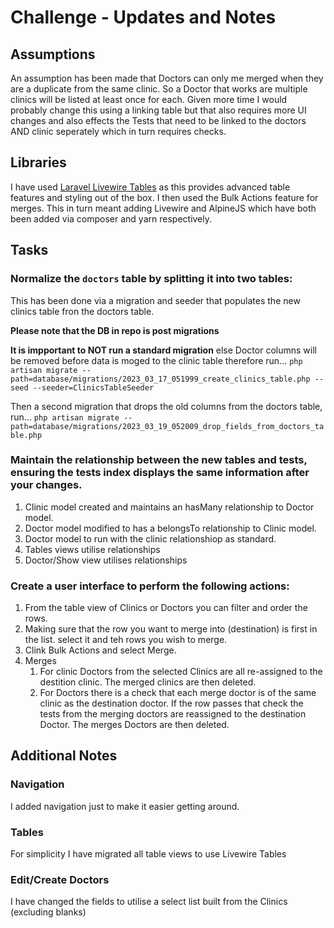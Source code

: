 # Challenge - Updates and Notes

## Assumptions

An assumption has been made that Doctors can only me merged when they are a duplicate from the same clinic. So a Doctor that works are multiple clinics will be listed at least once for each. Given more time I would probably change this using a linking table but that also requires more UI changes and also effects the Tests that need to be linked to the doctors AND clinic seperately which in turn requires checks.

## Libraries

I have used [Laravel Livewire Tables](https://github.com/rappasoft/laravel-livewire-tables) as this provides advanced table features and styling out of the box. I then used the Bulk Actions feature for merges. This in turn meant adding Livewire and AlpineJS which have both been added via composer and yarn respectively.

## Tasks

### Normalize the `doctors` table by splitting it into two tables:

This has been done via a migration and seeder that populates the new clinics table fron the doctors table. 

**Please note that the DB in repo is post migrations**

**It is impportant to NOT run a standard migration** else Doctor columns will be removed before data is moged to the clinic table therefore run... 
`php artisan migrate --path=database/migrations/2023_03_17_051999_create_clinics_table.php --seed --seeder=ClinicsTableSeeder`

Then a second migration that drops the old columns from the doctors table, run...
`php artisan migrate --path=database/migrations/2023_03_19_052009_drop_fields_from_doctors_table.php`

### Maintain the relationship between the new tables and tests, ensuring the tests index displays the same information after your changes.

1. Clinic model created and maintains an hasMany relationship to Doctor model.
2. Doctor model modified to has a belongsTo relationship to Clinic model.
3. Doctor model to run with the clinic relationshiop as standard.
4. Tables views utilise relationships
5. Doctor/Show view utilises relationships

### Create a user interface to perform the following actions:

1. From the table view of Clinics or Doctors you can filter and order the rows.
2. Making sure that the row you want to merge into (destination) is first in the list. select it and teh rows you wish to merge.
3. Clink Bulk Actions and select Merge.
4. Merges
    1. For clinic Doctors from the selected Clinics are all re-assigned to the destition clinic. The merged clinics are then deleted.
    2. For Doctors there is a check that each merge doctor is of the same clinic as the destination doctor. If the row passes that check the tests from the merging doctors are reassigned to the destination Doctor. The merges Doctors are then deleted.

## Additional Notes

### Navigation

I added navigation just to make it easier getting around.

### Tables

For simplicity I have migrated all table views to use Livewire Tables

### Edit/Create Doctors

I have changed the fields to utilise a select list built from the Clinics (excluding blanks)
